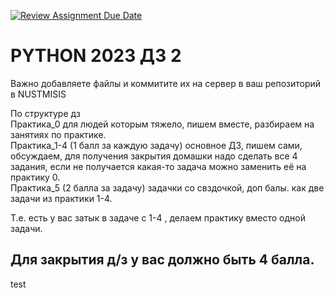 [![Review Assignment Due Date](https://classroom.github.com/assets/deadline-readme-button-24ddc0f5d75046c5622901739e7c5dd533143b0c8e959d652212380cedb1ea36.svg)](https://classroom.github.com/a/mjoOGE6L)
# PYTHON 2023 ДЗ 2
Важно добавляете файлы и коммитите их на сервер в ваш репозиторий в NUSTMISIS

По структуре дз <br>
Практика_0 для людей которым тяжело, пишем вместе, разбираем на занятиях по практике. <br>
Практика_1-4 (1 балл за каждую задачу) основное ДЗ, пишем сами, обсуждаем, для получения закрытия домашки надо сделать все 4 задания, если не получается какая-то задача можно заменить её на практику 0.<br>
Практика_5 (2 балла за задачу) задачки со свздочкой, доп балы. как две задачи из практики 1-4.<br>



Т.е. есть у вас затык в задаче с 1-4 , делаем практику вместо одной задачи.

## Для закрытия д/з у вас должно быть 4 балла.

test
